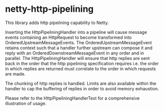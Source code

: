 netty-http-pipelining
=====================

This library adds http pipelining capability to Netty.

Inserting the HttpPipeliningHandler into a pipeline will cause message events containing an HttpRequest to become transformed
into OrderedUpstreamMessageEvents. The OrderedUpstreamMessageEvent retains context such that a handler further upstream can
compose it and reply with an OrderedDownstreamMessageEvent in any order and in parallel. The HttpPipeliningHandler will
ensure that http replies are sent back in the order that the http pipelining specification requires i.e. the order in which
replies are returned must correlate to the order in which requests are made.

The chunking of http replies is handled. Limits are also available within the handler to cap the buffering of replies
in order to avoid memory exhaustion.

Please refer to the HttpPipeliningHandlerTest for a comprehensive illustration of usage.